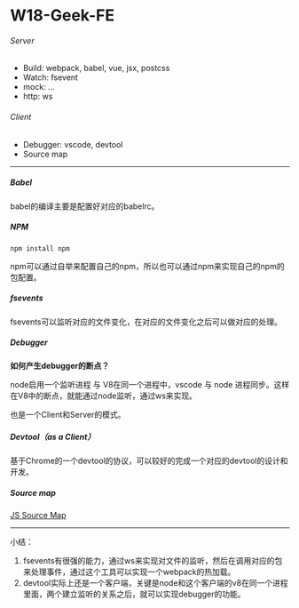 # W18-Geek-FE

###### Server

- Build: webpack, babel, vue, jsx, postcss
- Watch: fsevent
- mock: ...
- http: ws

###### Client

- Debugger: vscode, devtool
- Source map

---

##### Babel

babel的编译主要是配置好对应的babelrc。



##### NPM

`npm install npm`

npm可以通过自举来配置自己的npm，所以也可以通过npm来实现自己的npm的包配置。



##### fsevents

fsevents可以监听对应的文件变化，在对应的文件变化之后可以做对应的处理。



##### Debugger

**如何产生debugger的断点？**

node启用一个监听进程 与 V8在同一个进程中，vscode 与 node 进程同步。这样在V8中的断点，就能通过node监听，通过ws来实现。

也是一个Client和Server的模式。



##### Devtool（as a Client）

基于Chrome的一个devtool的协议，可以较好的完成一个对应的devtool的设计和开发。



##### Source map

[JS Source Map](https://www.ruanyifeng.com/blog/2013/01/javascript_source_map.html)

---

小结：

1. fsevents有很强的能力，通过ws来实现对文件的监听，然后在调用对应的包来处理事件，通过这个工具可以实现一个webpack的热加载。
2. devtool实际上还是一个客户端，关键是node和这个客户端的v8在同一个进程里面，两个建立监听的关系之后，就可以实现debugger的功能。

